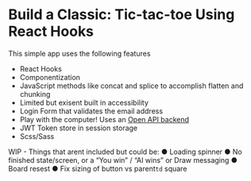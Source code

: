 # Build a Classic: Tic-tac-toe Using React Hooks

This simple app uses the following features

- React Hooks
- Componentization
- JavaScript methods like concat and splice to accomplish flatten and chunking
- Limited but exisent built in accessibility
- Login Form that validates the email address
- Play with the computer! Uses an [Open API backend](https://d9u7x85vp9.execute-api.us-east-2.amazonaws.com/production/api-docs/#/)
- JWT Token store in session storage
- Scss/Sass

WIP - Things that arent included but could be:
● Loading spinner
● No finished state/screen, or a “You win” / “AI
wins” or Draw messaging
● Board resest
● Fix sizing of button vs parent`td` square
